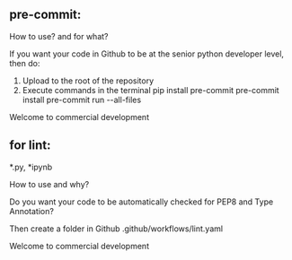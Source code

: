 ## pre-commit:

How to use? and for what?

If you want your code in Github to be at the senior python developer level, then do:

1) Upload to the root of the repository
2) Execute commands in the terminal
pip install pre-commit
pre-commit install
pre-commit run --all-files

Welcome to commercial development




## for lint:

*.py, *ipynb

How to use and why?

Do you want your code to be automatically checked for PEP8 and Type Annotation?

Then create a folder in Github
.github/workflows/lint.yaml

Welcome to commercial development
